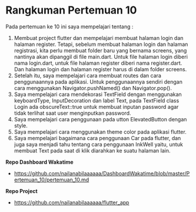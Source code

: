# Rangkuman Pertemuan 10

Pada pertemuan ke 10 ini saya mempelajari tentang :
1.	Membuat project flutter dan mempelajari membuat halaman login dan halaman register. 
Tetapi, sebelum membuat halaman login dan halaman registrasi, kita perlu membuat folder baru yang bernama screens, 
yang nantinya akan dipanggil di file main.dart. Untuk file halaman login diberi nama login.dart, untuk file halaman 
register diberi nama register.dart. Dan halaman login dan halaman register harus di dalam folder screens. 
2.	Setelah itu, saya mempelajari cara membuat routes dan cara penggunaannya pada aplikasi. 
Untuk penggunaannya sendiri dengan cara menggunakan Navigator.pushNamed() dan Navigator.pop(). 
3.	Saya mempelajari cara mendekorasi TextField dengan menggunakan keyboardType, InputDecoration dan label Text, 
pada TextField class Login ada obscureText::true untuk membuat inputan password agar tidak terlihat saat user menginputkan password. 
4.	Saya mempelajari cara penggunaan pada utton ElevatedButton dengan style.
5.	Saya mempelajari cara menggunakan theme color pada aplikasi flutter.
6.	Saya mempelajari bagaimana cara penggunaan Car pada flutter, dan juga saya menjadi tahu tentang cara penggunaan InkWell yaitu, 
untuk membuat Text pada saat di klik diarahkan ke suatu halaman lain.

**Repo Dashboard Wakatime**
- https://github.com/nailanabilaaaaaa/DashboardWakatime/blob/master/Pertemuan_10/pertemuan_10.md

**Repo Project**
- https://github.com/nailanabilaaaaaa/flutter_app
